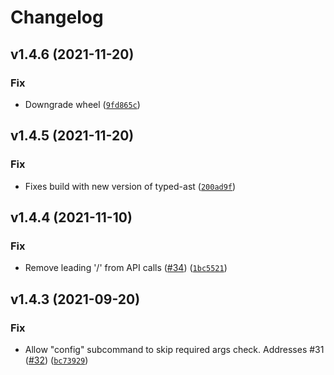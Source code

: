 # Changelog

<!--next-version-placeholder-->

## v1.4.6 (2021-11-20)
### Fix
* Downgrade wheel ([`9fd865c`](https://github.com/stjudecloud/oliver/commit/9fd865c94841f810a47707d2e918b2f47debe134))

## v1.4.5 (2021-11-20)
### Fix
* Fixes build with new version of typed-ast ([`200ad9f`](https://github.com/stjudecloud/oliver/commit/200ad9ff74a03628e6c4ce913a6c2c139348968a))

## v1.4.4 (2021-11-10)
### Fix
* Remove leading '/' from API calls ([#34](https://github.com/stjudecloud/oliver/issues/34)) ([`1bc5521`](https://github.com/stjudecloud/oliver/commit/1bc552147d5c7f0c37b223c76d9a7afe006da0ac))

## v1.4.3 (2021-09-20)
### Fix
* Allow "config" subcommand to skip required args check. Addresses #31 ([#32](https://github.com/stjudecloud/oliver/issues/32)) ([`bc73929`](https://github.com/stjudecloud/oliver/commit/bc739298082b8631cff52096f9658684b8cd11ce))
